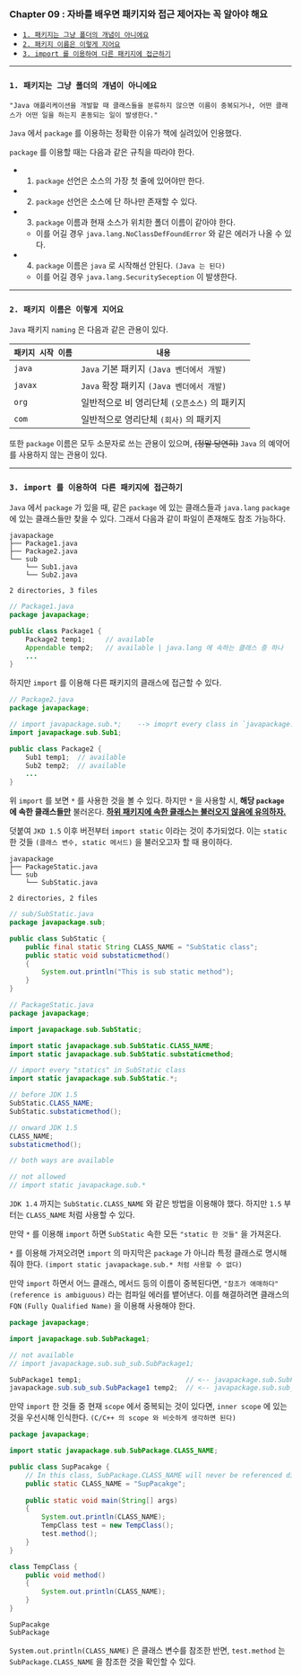 
### Chapter 09 : 자바를 배우면 패키지와 접근 제어자는 꼭 알아야 해요

- [`1. 패키지는 그냥 폴더의 개념이 아니에요`](#1-패키지는-그냥-폴더의-개념이-아니에요)
- [`2. 패키지 이름은 이렇게 지어요`](#2-패키지-이름은-이렇게-지어요)
- [`3. import 를 이용하여 다른 패키지에 접근하기`](#3-import-를-이용하여-다른-패키지에-접근하기)

---

### `1. 패키지는 그냥 폴더의 개념이 아니에요`

`"Java 애플리케이션을 개발할 때 클래스들을 분류하지 않으면 이름이 중복되거나, 어떤 클래스가 어떤 일을 하는지 혼동되는 일이 발생한다."` 

`Java` 에서 `package` 를 이용하는 정확한 이유가 책에 실려있어 인용했다.

`package` 를 이용할 때는 다음과 같은 규칙을 따라야 한다.
- 1. `package` 선언은 소스의 가장 첫 줄에 있어야만 한다.
- 2. `package` 선언은 소스에 단 하나만 존재할 수 있다.
- 3. `package` 이름과 현재 소스가 위치한 폴더 이름이 같아야 한다.
    - 이를 어길 경우 `java.lang.NoClassDefFoundError` 와 같은 에러가 나올 수 있다.
- 4. `package` 이름은 `java` 로 시작해선 안된다. `(Java 는 된다)`
    - 이를 어길 경우 `java.lang.SecuritySeception` 이 발생한다.

---

### `2. 패키지 이름은 이렇게 지어요`

`Java` 패키지 `naming` 은 다음과 같은 관용이 있다.

|`패키지 시작 이름`|`내용`|
|---|---|
|`java`|`Java` 기본 패키지 `(Java 벤더에서 개발)`|
|`javax`|`Java` 확장 패키지 `(Java 벤더에서 개발)`|
|`org`|일반적으로 비 영리단체 `(오픈소스)` 의 패키지|
|`com`|일반적으로 영리단체 `(회사)` 의 패키지|

또한 `package` 이름은 모두 소문자로 쓰는 관용이 있으며, ~~(정말 당연히)~~ `Java` 의 예약어를 사용하지 않는 관용이 있다.

---

### `3. import 를 이용하여 다른 패키지에 접근하기`

`Java` 에서 `package` 가 있을 때, 같은 `package` 에 있는 클래스들과 `java.lang` `package` 에 있는 클래스들만 찾을 수 있다. 그래서 다음과 같이 파일이 존재해도 참조 가능하다.

```
javapackage
├── Package1.java
├── Package2.java
└── sub
    └── Sub1.java
    └── Sub2.java

2 directories, 3 files
```
```java
// Package1.java
package javapackage;

public class Package1 {
    Package2 temp1;     // available
    Appendable temp2;   // available | java.lang 에 속하는 클래스 중 하나
    ...
}
```

하지만 `import` 를 이용해 다른 패키지의 클래스에 접근할 수 있다.

```java
// Package2.java
package javapackage;

// import javapackage.sub.*;    --> imoprt every class in `javapackage.sub` directory
import javapackage.sub.Sub1;

public class Package2 {
    Sub1 temp1;  // available
    Sub2 temp2;  // available
    ...
}
```

위 `import` 를 보면 `*` 를 사용한 것을 볼 수 있다. 하지만 `*` 을 사용할 시, **해당 `package` 에 속한 클래스들<ins>만</ins>** 불러온다. <ins>**하위 패키지에 속한 클래스는 불러오지 않음에 유의하자.**</ins>

덧붙여 `JKD 1.5` 이후 버전부터 `import static` 이라는 것이 추가되었다. 이는 `static` 한 것들 `(클래스 변수, static 메서드)` 을 불러오고자 할 때 용이하다.


```
javapackage
├── PackageStatic.java
└── sub
    └── SubStatic.java

2 directories, 2 files
```
```java
// sub/SubStatic.java
package javapackage.sub;

public class SubStatic {
    public final static String CLASS_NAME = "SubStatic class";
    public static void substaticmethod()
    {
        System.out.println("This is sub static method");
    }
}
```
```java
// PackageStatic.java
package javapackage;

import javapackage.sub.SubStatic;

import static javapackage.sub.SubStatic.CLASS_NAME;
import static javapackage.sub.SubStatic.substaticmethod;

// import every "statics" in SubStatic class
import static javapackage.sub.SubStatic.*;

// before JDK 1.5
SubStatic.CLASS_NAME;
SubStatic.substaticmethod();

// onward JDK 1.5
CLASS_NAME;
substaticmethod();

// both ways are available

// not allowed
// import static javapackage.sub.*
```

`JDK 1.4` 까지는 `SubStatic.CLASS_NAME` 와 같은 방법을 이용해야 했다. 하지만 `1.5` 부터는 `CLASS_NAME` 처럼 사용할 수 있다. 

만약 `*` 를 이용해 `import` 하면 `SubStatic` 속한 모든 `"static 한 것들"` 을 가져온다. 

`*` 를 이용해 가져오려면 `import` 의 마지막은 `package` 가 아니라 특정 클래스로 명시해 줘야 한다. `(import static javapackage.sub.* 처럼 사용할 수 없다)`

만약 `import` 하면서 어느 클래스, 메서드 등의 이름이 중복된다면, `"참조가 애매하다"` `(reference is ambiguous)` 라는 컴파일 에러를 뱉어낸다. 이를 해결하려면 클래스의 `FQN` `(Fully Qualified Name)` 을 이용해 사용해야 한다.

```java
package javapackage;

import javapackage.sub.SubPackage1;

// not available
// import javapackage.sub.sub_sub.SubPackage1; 

SubPackage1 temp1;                          // <-- javapackage.sub.SubPackage1
javapackage.sub.sub_sub.SubPackage1 temp2;  // <-- javapackage.sub.sub_sub.SubPackage1
```

만약 `import` 한 것들 중 현재 `scope` 에서 중복되는 것이 있다면, `inner scope` 에 있는 것을 우선시해 인식한다. `(C/C++ 의 scope 와 비슷하게 생각하면 된다)`

```java
package javapackage;

import static javapackage.sub.SubPackage.CLASS_NAME;

public class SupPacakge {
    // In this class, SubPackage.CLASS_NAME will never be referenced directly
    public static CLASS_NAME = "SupPacakge";
    
    public static void main(String[] args)
    {
        System.out.println(CLASS_NAME);
        TempClass test = new TempClass();
        test.method();
    }
}

class TempClass {
    public void method()
    {
        System.out.println(CLASS_NAME);
    }
}
```
```
SupPacakge
SubPackage
```

`System.out.println(CLASS_NAME)` 은 클래스 변수를 참조한 반면, `test.method` 는 `SubPackage.CLASS_NAME` 을 참조한 것을 확인할 수 있다.
